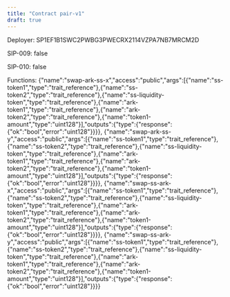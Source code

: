 ```yaml
---
title: "Contract pair-v1"
draft: true
---
```

Deployer: SP1EF1B1SWC2PWBG3PWECRX2114VZPA7NB7MRCM2D

SIP-009: false

SIP-010: false

Functions:
{"name":"swap-ark-ss-x","access":"public","args":[{"name":"ss-token1","type":"trait_reference"},{"name":"ss-token2","type":"trait_reference"},{"name":"ss-liquidity-token","type":"trait_reference"},{"name":"ark-token1","type":"trait_reference"},{"name":"ark-token2","type":"trait_reference"},{"name":"token1-amount","type":"uint128"}],"outputs":{"type":{"response":{"ok":"bool","error":"uint128"}}}}, {"name":"swap-ark-ss-y","access":"public","args":[{"name":"ss-token1","type":"trait_reference"},{"name":"ss-token2","type":"trait_reference"},{"name":"ss-liquidity-token","type":"trait_reference"},{"name":"ark-token1","type":"trait_reference"},{"name":"ark-token2","type":"trait_reference"},{"name":"token1-amount","type":"uint128"}],"outputs":{"type":{"response":{"ok":"bool","error":"uint128"}}}}, {"name":"swap-ss-ark-x","access":"public","args":[{"name":"ss-token1","type":"trait_reference"},{"name":"ss-token2","type":"trait_reference"},{"name":"ss-liquidity-token","type":"trait_reference"},{"name":"ark-token1","type":"trait_reference"},{"name":"ark-token2","type":"trait_reference"},{"name":"token1-amount","type":"uint128"}],"outputs":{"type":{"response":{"ok":"bool","error":"uint128"}}}}, {"name":"swap-ss-ark-y","access":"public","args":[{"name":"ss-token1","type":"trait_reference"},{"name":"ss-token2","type":"trait_reference"},{"name":"ss-liquidity-token","type":"trait_reference"},{"name":"ark-token1","type":"trait_reference"},{"name":"ark-token2","type":"trait_reference"},{"name":"token1-amount","type":"uint128"}],"outputs":{"type":{"response":{"ok":"bool","error":"uint128"}}}}
